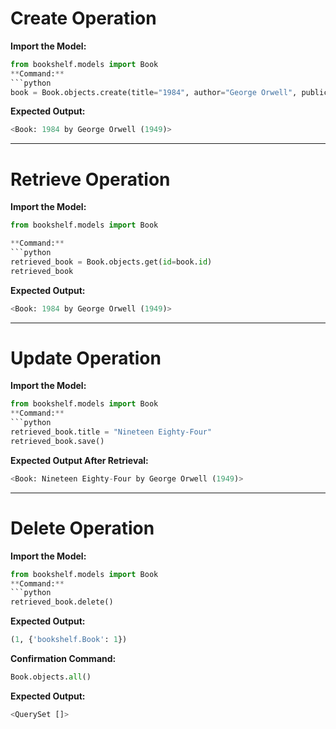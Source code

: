 # Create Operation
**Import the Model:**
```python
from bookshelf.models import Book
**Command:**
```python
book = Book.objects.create(title="1984", author="George Orwell", publication_year=1949)
```

**Expected Output:**
```python
<Book: 1984 by George Orwell (1949)>
```


---

# Retrieve Operation
**Import the Model:**
```python
from bookshelf.models import Book

**Command:**
```python
retrieved_book = Book.objects.get(id=book.id)
retrieved_book
```

**Expected Output:**
```python
<Book: 1984 by George Orwell (1949)>
```


---

# Update Operation
**Import the Model:**
```python
from bookshelf.models import Book
**Command:**
```python
retrieved_book.title = "Nineteen Eighty-Four"
retrieved_book.save()
```

**Expected Output After Retrieval:**
```python
<Book: Nineteen Eighty-Four by George Orwell (1949)>
```


---

# Delete Operation
**Import the Model:**
```python
from bookshelf.models import Book
**Command:**
```python
retrieved_book.delete()
```

**Expected Output:**
```python
(1, {'bookshelf.Book': 1})
```

**Confirmation Command:**
```python
Book.objects.all()
```

**Expected Output:**
```python
<QuerySet []>
```